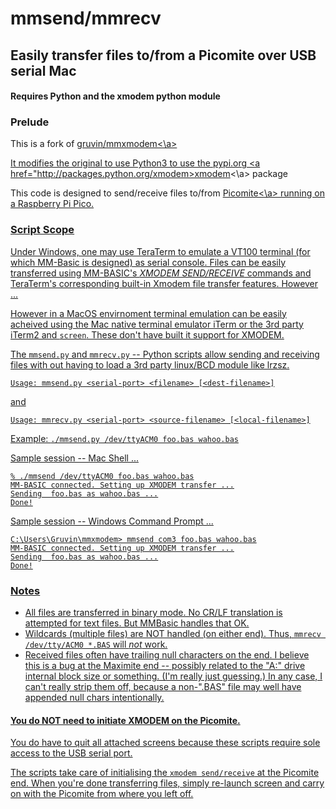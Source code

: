 # mmsend/mmrecv
## Easily transfer files to/from a Picomite over USB serial Mac
#### Requires Python and the xmodem python module

### 

### Prelude

This is a fork of <a href="https://github.com/gruvin/mmxmodem">gruvin/mmxmodem<\a>

It modifies the original to use Python3 to use the pypi.org  <a href="http://packages.python.org/xmodem>xmodem<\a> package

This code is designed to send/receive files to/from   <a href="https://geoffg.net/picomite.html">Picomite<\a> running on a Raspberry Pi Pico. 

### Script Scope

Under Windows, one may use TeraTerm to emulate a VT100 terminal (for which MM-Basic is designed) as serial console. Files can be easily transferred using MM-BASIC's _XMODEM SEND/RECEIVE_ commands and TeraTerm's corresponding built-in Xmodem file transfer features. However ...

However in a MacOS envirnoment terminal emulation can be easily acheived using the Mac native terminal emulator iTerm or the 3rd party iTerm2 and ```screen```. These don't have built it support for XMODEM.


The  ```mmsend.py``` and ```mmrecv.py``` -- Python scripts allow sending and receiving files with out having to load a 3rd party linux/BCD module like lrzsz.

    Usage: mmsend.py <serial-port> <filename> [<dest-filename>]

and

    Usage: mmrecv.py <serial-port> <source-filename> [<local-filename>]

Example: ```./mmsend.py /dev/ttyACM0 foo.bas wahoo.bas```

Sample session -- Mac Shell ...

    % ./mmsend /dev/ttyACM0 foo.bas wahoo.bas
    MM-BASIC connected. Setting up XMODEM transfer ...
    Sending  foo.bas as wahoo.bas ...
    Done!

Sample session -- Windows Command Prompt ...

    C:\Users\Gruvin\mmxmodem> mmsend com3 foo.bas wahoo.bas
    MM-BASIC connected. Setting up XMODEM transfer ...
    Sending  foo.bas as wahoo.bas ...
    Done!

### Notes

* All files are transferred in binary mode. No CR/LF translation is attempted for text files. But MMBasic handles that OK.
* Wildcards (multiple files) are NOT handled (on either end). Thus, ```mmrecv /dev/tty/ACM0 *.BAS``` will *not* work.
* Received files often have trailing null characters on the end. I believe this is a bug at the Maximite end -- possibly related to the "A:" drive internal block size or something. (I'm really just guessing.) In any case, I can't really strip them off, because a non-".BAS" file may well have appended null chars intentionally.



#### You do NOT need to initiate XMODEM on the Picomite.

You do have to quit all attached screens because these scripts require sole access to the USB serial port.

The scripts take care of initialising the ```xmodem send/receive``` at the Picomite end. When you're done transferring files, simply re-launch screen and carry on with the Picomite from where you left off.





